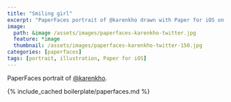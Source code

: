 ```yaml
---
title: "Smiling girl"
excerpt: "PaperFaces portrait of @karenkho drawn with Paper for iOS on an iPad."
image: 
  path: &image /assets/images/paperfaces-karenkho-twitter.jpg 
  feature: *image
  thumbnail: /assets/images/paperfaces-karenkho-twitter-150.jpg
categories: [paperfaces]
tags: [portrait, illustration, Paper for iOS]
---
```


PaperFaces portrait of [@karenkho](https://twitter.com/karenkho).

{% include_cached boilerplate/paperfaces.md %}
